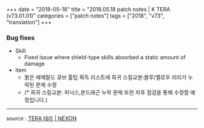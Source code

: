 +++
date = "2018-05-18"
title = "2018.05.18 patch notes | K TERA (v73.01.01)"
categories = ["patch notes"]
tags = ["2018", "v73", "translation"]
+++

### Bug fixes
- Skill
  - Fixed issue where shield-type skills absorbed a static amount of damage
- Item
  - 붉은 에메랄드 큐브 툴팁 획득 리스트에 희귀 스킬교본:블루/옐로우 리리가 누락된 문제 수정
  - (* 희귀 스킬교본: 피닉스,본드래곤 누락 문제 또한 차후 점검을 통해 수정할 예정입니다.)

----

source : [TERA 테라 | NEXON](http://tera.nexon.com/news/update/view.aspx?n4articlesn=334)
